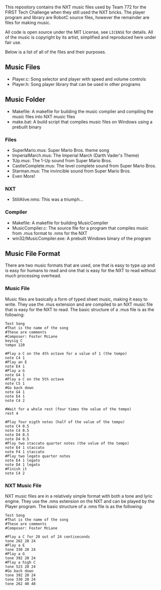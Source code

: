This repository contains the NXT music files used by Team 772 for the FIRST Tech Challenge when they still used the NXT bricks. The player program and library are RobotC source files, however the remainder are files for making music.

All code is open source under the MIT License, see `LICENSE` for details. All of the music is copyright by its artist, simplified and reproduced here under fair use.

Below is a list of all of the files and their purposes.

Music Files
-----------
- Player.c: Song selector and player with speed and volume controls
- Player.h: Song player library that can be used in other programs

Music Folder
------------
- Makefile: A makefile for building the music compiler and compiling the music files into NXT music files
- make.bat: A build script that compiles music files on Windows using a prebuilt binary

### Files ###
- SuperMario.mus: Super Mario Bros. theme song
- ImperialMarch.mus: The Imperial March (Darth Vader's Theme)
- 1Up.mus: The 1-Up sound from Super Mario Bros.
- CastleComplete.mus: The level complete sound from Super Mario Bros.
- Starman.mus: The invincible sound from Super Mario Bros.
- Even More!

### NXT ###
- StillAlive.nms: This was a triumph...

### Compiler ###
- Makefile: A makefile for building MusicCompiler
- MusicCompiler.c: The source file for a program that compiles music from .mus format to .nms for the NXT
- win32/MusicCompiler.exe: A prebuilt Windows binary of the program

Music File Format
-----------------
There are two music formats that are used, one that is easy to type up and is easy for humans to read and one that is easy for the NXT to read without much processing overhead.

### Music File ###
Music files are basically a form of typed sheet music, making it easy to write. They use the .mus extension and are compiled to an NXT music file that is easy for the NXT to read. The basic structure of a .mus file is as the following:
```
Test Song
#That is the name of the song
#These are comments
#Composer: Foster McLane
keysig C
tempo 120

#Play a C on the 4th octave for a value of 1 (the tempo)
note C4 1
#Play an E
note E4 1
#Play a G
note G4 1
#Play a C on the 5th octave
note C5 1
#Go back down
note G4 1
note E4 1
note C4 2

#Wait for a whole rest (four times the value of the tempo)
rest 4

#Play four eigth notes (half of the value of the tempo)
note C4 0.5
note C4 0.5
note D4 0.5
note D4 0.5
#Play two staccato quarter notes (the value of the tempo)
note E4 1 staccato
note F4 1 staccato
#Play two legato quarter notes
note E4 1 legato
note D4 1 legato
#Finish it
note C4 2
```

### NXT Music File ###
NXT music files are in a relatively simple format with both a tone and lyric engine. They use the .nms extension on the NXT and can be played by the Player program. The basic structure of a .nms file is as the following:
```
Test Song
#That is the name of the song
#These are comments
#Composer: Foster McLane

#Play a C for 20 out of 24 centiseconds
tone 262 20 24
#Play a E
tone 330 20 24
#Play a G
tone 392 20 24
#Play a high C
tone 523 20 24
#Go back down
tone 392 20 24
tone 330 20 24
tone 262 40 48
```
